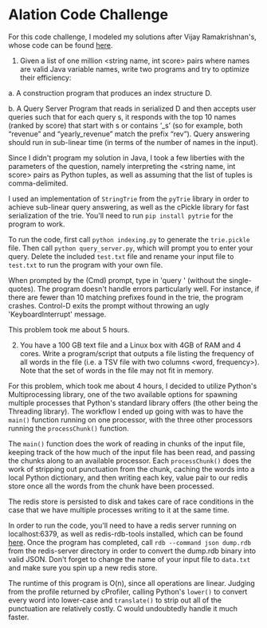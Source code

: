 # Alation Code Challenge

For this code challenge, I modeled my solutions after Vijay Ramakrishnan's, whose code can be found [here](https://github.com/vijay120/Alation).

1. Given a list of one million <string name, int score> pairs where names are valid Java variable names, write two programs and try to optimize their efficiency:

  a. A construction program that produces an index structure D.

  b. A Query Server Program that reads in serialized D and then accepts user queries such that for each query s, it responds with the top 10 names (ranked by score) that start with s or contains ‘_s’ (so for example, both “revenue” and “yearly_revenue” match the prefix “rev”). Query answering should run in sub-linear time (in terms of the number of names in the input).

Since I didn't program my solution in Java, I took a few liberties with the parameters of the question, namely interpreting the <string name, int score> pairs as Python tuples, as well as assuming that the list of tuples is comma-delimited. 

I used an implementation of `StringTrie` from the `pyTrie` library in order to achieve sub-linear query answering, as well as the cPickle library for fast serialization of the trie. You'll need to run `pip install pytrie` for the program to work.

To run the code, first call `python indexing.py` to generate the `trie.pickle` file. Then call `python query_server.py`, which will prompt you to enter your query. Delete the included `test.txt` file and rename your input file to `test.txt` to run the program with your own file.

When prompted by the (Cmd) prompt, type in 'query <your query>' (without the single-quotes). The program doesn't handle errors particularly well. For instance, if there are fewer than 10 matching prefixes found in the trie, the program crashes. Control-D exits the prompt without throwing an ugly 'KeyboardInterrupt' message. 

This problem took me about 5 hours. 

2. You have a 100 GB text file and a Linux box with 4GB of RAM and 4 cores. Write a program/script that outputs a file listing the frequency of all words in the file (i.e. a TSV file with two columns <word, frequency>). Note that the set of words in the file may not fit in memory.

For this problem, which took me about 4 hours, I decided to utilize Python's Multiprocessing library, one of the two available options for spawning multiple processes that Python's standard library offers (the other being the Threading library). The workflow I ended up going with was to have the `main()` function running on one processor, with the three other processors running the `processChunk()` function. 

The `main()` function does the work of reading in chunks of the input file, keeping track of the how much of the input file has been read, and passing the chunks along to an available processor. Each `processChunk()` does the work of stripping out punctuation from the chunk, caching the words into a local Python dictionary, and then writing each key, value pair to our redis store once all the words from the chunk have been processed. 

The redis store is persisted to disk and takes care of race conditions in the case that we have multiple processes writing to it at the same time. 

In order to run the code, you'll need to have a redis server running on localhost:6379, as well as redis-rdb-tools installed, which can be found [here](https://github.com/sripathikrishnan/redis-rdb-tools). Once the program has completed, call `rdb --command json dump.rdb` from the redis-server directory in order to convert the dump.rdb binary into valid JSON. Don't forget to change the name of your input file to `data.txt` and make sure you spin up a new redis store.

The runtime of this program is O(n), since all operations are linear. Judging from the profile returned by cProfiler, calling Python's `lower()` to convert every word into lower-case and `translate()` to strip out all of the punctuation are relatively costly. C would undoubtedly handle it much faster.
